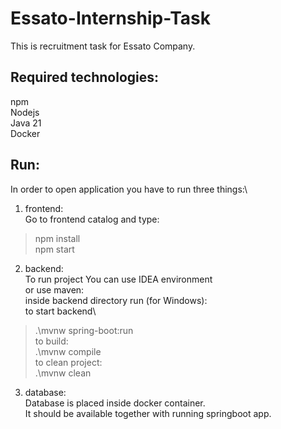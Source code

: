 # Essato-Internship-Task

This is recruitment task for Essato Company.

## Required technologies:
npm\
Nodejs\
Java 21\
Docker

## Run:
In order to open application you have to run three things:\
1. frontend:\
Go to frontend catalog and type:
> npm install\
> npm start
2. backend:\
To run project You can use IDEA environment\
or use maven:\
inside backend directory run (for Windows):\
to start backend\
>.\mvnw spring-boot:run\
to build:\
>.\mvnw compile\
to clean project:\
>.\mvnw clean

3. database:\
Database is placed inside docker container.\
It should be available together with running springboot app.